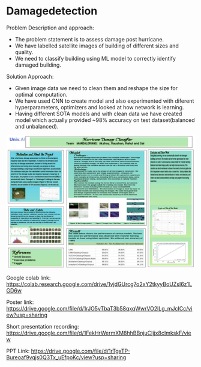 # Damagedetection
Problem Description and approach:
* The problem statement is to assess damage post hurricane.
* We have labelled satellite images of building of different sizes and quality.
* We need to classify building using ML model to correctly identify damaged building.

Solution Approach:
* Given image data we need to clean them and reshape the size for optimal computation.
* We have used  CNN to create  model and also experimented with diferent hyperparameters, optimizers and looked at how network is learning.
* Having different SOTA models and with clean data we have created model which actually provided ~98% accuracy on test dataset(balanced and unbalanced).

 ![Poster](image.jpeg)
 
Google colab link: https://colab.research.google.com/drive/1vjdGUrcg7o2xY2tkyyBoUZsI6z1LGD6w

Poster link: https://drive.google.com/file/d/1rJO5vTbaT3b58qxqWwrVO2lLg_mJcICc/view?usp=sharing

Short presentation recording: https://drive.google.com/file/d/1FekHrWermXM8hhBBnjuCIjjx8cImkskF/view

PPT Link: https://drive.google.com/file/d/1rTgxTP-Bureoaf9vqjs0Q3Tx_uEfpoKc/view?usp=sharing
